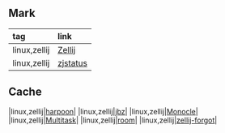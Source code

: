 ## Mark

|tag|link|
|:-|:-|
|linux,zellij|[Zellij](https://github.com/zellij-org/zellij)|
|linux,zellij|[zjstatus](https://github.com/dj95/zjstatus)|

## Cache

|linux,zellij|[harpoon](https://github.com/Nacho114/harpoon)|
|linux,zellij|[jbz](https://github.com/nim65s/jbz)|
|linux,zellij|[Monocle](https://github.com/imsnif/monocle)|
|linux,zellij|[Multitask](https://github.com/imsnif/multitask)|
|linux,zellij|[room](https://github.com/rvcas/room)|
|linux,zellij|[zellij-forgot](https://github.com/karimould/zellij-forgot)|
